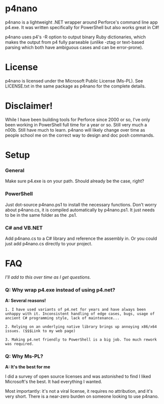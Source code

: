p4nano
======

p4nano is a lightweight .NET wrapper around Perforce's command line app p4.exe. It was written specifically for PowerShell but also works great in C#!

p4nano uses p4's -R option to output binary Ruby dictionaries, which makes the output from p4 fully parseable (unlike -ztag or text-based parsing which both have ambiguous cases and can be error-prone).


License
=======

p4nano is licensed under the Microsoft Public License (Ms-PL). See LICENSE.txt in the same package as p4nano for the complete details.


Disclaimer!
===========

While I have been building tools for Perforce since 2000 or so, I've only been working in PowerShell full time for a year or so. Still very much a n00b. Still have much to learn. p4nano will likely change over time as people school me on the correct way to design and doc posh commands.


Setup
=====

### General

Make sure p4.exe is on your path. Should already be the case, right?

### PowerShell

Just dot-source p4nano.ps1 to install the necessary functions. Don't worry about p4nano.cs, it is compiled automatically by p4nano.ps1. It just needs to be in the same folder as the .ps1.

### C# and VB.NET

Add p4nano.cs to a C# library and reference the assembly in. Or you could just add p4nano.cs directly to your project.


FAQ
===

_I'll add to this over time as I get questions._

### Q: Why wrap p4.exe instead of using p4.net?

**A: Several reasons!**

	1. I have used variants of p4.net for years and have always been unhappy with it. Inconsistent handling of edge cases, bugs, usage of ancient C# programming style, lack of maintenance...

	2. Relying on an underlying native library brings up annoying x86/x64 issues. ($$$Link to my web page)

	3. Making p4.net friendly to PowerShell is a big job. Too much rework was required.

### Q: Why Ms-PL?

**A: It's the best for me**

I did a survey of open source licenses and was astonished to find I liked Microsoft's the best. It had everything I wanted.

Most importantly: it's not a viral license, it requires no attribution, and it's very short. There is a near-zero burden on someone looking to use p4nano.
